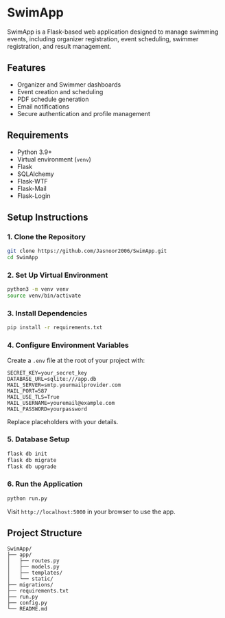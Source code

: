 # SwimApp

SwimApp is a Flask-based web application designed to manage swimming events, including organizer registration, event scheduling, swimmer registration, and result management.

## Features

* Organizer and Swimmer dashboards
* Event creation and scheduling
* PDF schedule generation
* Email notifications
* Secure authentication and profile management

## Requirements

* Python 3.9+
* Virtual environment (`venv`)
* Flask
* SQLAlchemy
* Flask-WTF
* Flask-Mail
* Flask-Login

## Setup Instructions

### 1. Clone the Repository

```bash
git clone https://github.com/Jasnoor2006/SwimApp.git
cd SwimApp
```

### 2. Set Up Virtual Environment

```bash
python3 -m venv venv
source venv/bin/activate
```

### 3. Install Dependencies

```bash
pip install -r requirements.txt
```

### 4. Configure Environment Variables

Create a `.env` file at the root of your project with:

```env
SECRET_KEY=your_secret_key
DATABASE_URL=sqlite:///app.db
MAIL_SERVER=smtp.yourmailprovider.com
MAIL_PORT=587
MAIL_USE_TLS=True
MAIL_USERNAME=youremail@example.com
MAIL_PASSWORD=yourpassword
```

Replace placeholders with your details.

### 5. Database Setup

```bash
flask db init
flask db migrate
flask db upgrade
```

### 6. Run the Application

```bash
python run.py
```

Visit `http://localhost:5000` in your browser to use the app.

## Project Structure

```
SwimApp/
├── app/
│   ├── routes.py
│   ├── models.py
│   ├── templates/
│   └── static/
├── migrations/
├── requirements.txt
├── run.py
├── config.py
└── README.md
```

